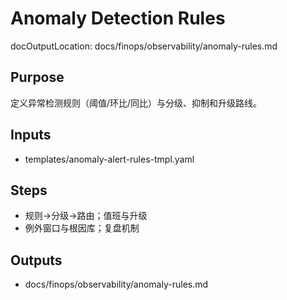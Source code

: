# Anomaly Detection Rules

docOutputLocation: docs/finops/observability/anomaly-rules.md

## Purpose

定义异常检测规则（阈值/环比/同比）与分级、抑制和升级路线。

## Inputs

- templates/anomaly-alert-rules-tmpl.yaml

## Steps

- 规则→分级→路由；值班与升级
- 例外窗口与根因库；复盘机制

## Outputs

- docs/finops/observability/anomaly-rules.md
